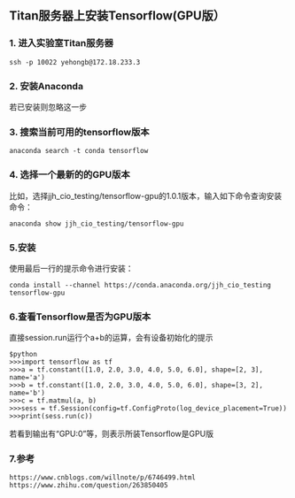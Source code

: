 ## Titan服务器上安装Tensorflow(GPU版）
### 1. 进入实验室Titan服务器
    ssh -p 10022 yehongb@172.18.233.3
### 2. 安装Anaconda
若已安装则忽略这一步<br>
### 3. 搜索当前可用的tensorflow版本
    anaconda search -t conda tensorflow
### 4. 选择一个最新的的GPU版本
比如，选择jjh_cio_testing/tensorflow-gpu的1.0.1版本，输入如下命令查询安装命令：<br>
    
    anaconda show jjh_cio_testing/tensorflow-gpu
### 5.安装
使用最后一行的提示命令进行安装：<br>

    conda install --channel https://conda.anaconda.org/jjh_cio_testing tensorflow-gpu
### 6.查看Tensorflow是否为GPU版本
直接session.run运行个a+b的运算，会有设备初始化的提示<br>
    
    $python
    >>>import tensorflow as tf
    >>>a = tf.constant([1.0, 2.0, 3.0, 4.0, 5.0, 6.0], shape=[2, 3], name='a')
    >>>b = tf.constant([1.0, 2.0, 3.0, 4.0, 5.0, 6.0], shape=[3, 2], name='b')
    >>>c = tf.matmul(a, b)
    >>>sess = tf.Session(config=tf.ConfigProto(log_device_placement=True))
    >>>print(sess.run(c))
若看到输出有“GPU:0”等，则表示所装Tensorflow是GPU版<br>
### 7.参考
    https://www.cnblogs.com/willnote/p/6746499.html
    https://www.zhihu.com/question/263850405
